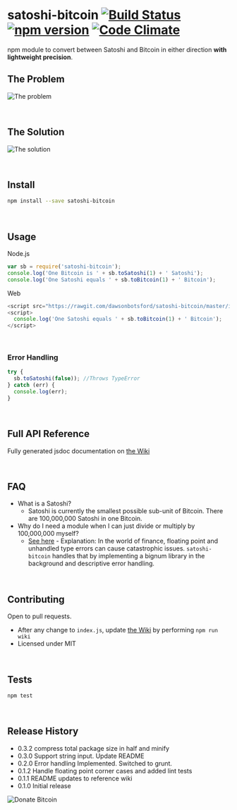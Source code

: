 # satoshi-bitcoin [![Build Status](https://travis-ci.org/dawsonbotsford/satoshi-bitcoin.svg?branch=master)](https://travis-ci.org/dawsonbotsford/satoshi-bitcoin) [![npm version](https://badge.fury.io/js/satoshi-bitcoin.svg)](http://badge.fury.io/js/satoshi-bitcoin) [![Code Climate](https://codeclimate.com/github/dawsonbotsford/satoshi-bitcoin/badges/gpa.svg)](https://codeclimate.com/github/dawsonbotsford/satoshi-bitcoin)
npm module to convert between Satoshi and Bitcoin in either direction <b>with lightweight precision</b>.

## The Problem
![The problem](http://i.imgur.com/H1Ck3bF.png)

<br>

## The Solution
![The solution](http://i.imgur.com/NVtoghP.gif)

<br>

## Install
```bash
npm install --save satoshi-bitcoin
```
<br>

## Usage
Node.js
```js
var sb = require('satoshi-bitcoin');
console.log('One Bitcoin is ' + sb.toSatoshi(1) + ' Satoshi');
console.log('One Satoshi equals ' + sb.toBitcoin(1) + ' Bitcoin');
```

Web
```js
<script src="https://rawgit.com/dawsonbotsford/satoshi-bitcoin/master/index.bundle.js"></script>
<script>
  console.log('One Satoshi equals ' + sb.toBitcoin(1) + ' Bitcoin');
</script>


```

<br>

### Error Handling
```javascript
try {
  sb.toSatoshi(false)); //Throws TypeError
} catch (err) {
  console.log(err);
}
```

<br>

## Full API Reference
Fully generated jsdoc documentation on [the Wiki](https://github.com/dawsonbotsford/satoshi-bitcoin/blob/master/wiki/index.md)

<br>

## FAQ
* What is a Satoshi?
	* Satoshi is currently the smallest possible sub-unit of Bitcoin. There are 100,000,000 Satoshi in one Bitcoin.
* Why do I need a module when I can just divide or multiply by 100,000,000 myself?
	* [See here](http://repl.it/zlF/4) - Explanation: In the world of finance, floating point and unhandled type errors can cause catastrophic issues. ```satoshi-bitcoin``` handles that by implementing a bignum library in the background and descriptive error handling.

<br>

## Contributing
Open to pull requests.

* After any change to ```index.js```, update [the Wiki](https://github.com/dawsonbotsford/satoshi-Bitcoin/blob/master/wiki/index.md) by performing ```npm run wiki```
* Licensed under MIT

<br>

## Tests
```bash
npm test
```

<br>

## Release History
* 0.3.2 compress total package size in half and minify
* 0.3.0 Support string input. Update README
* 0.2.0 Error handling Implemented. Switched to grunt.
* 0.1.2 Handle floating point corner cases and added lint tests
* 0.1.1 README updates to reference wiki
* 0.1.0 Initial release

![Donate Bitcoin](https://img.shields.io/badge/Donate%20BTC%20-16VpU9eZgQv8YfZ8WJo5XX2Qwybny9WAqf-ff69b4.svg)
